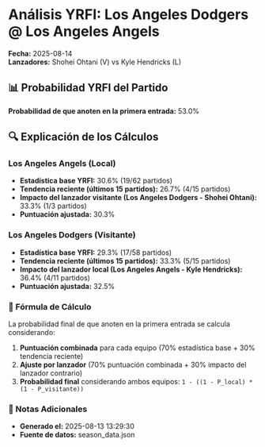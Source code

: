 # Análisis YRFI: Los Angeles Dodgers @ Los Angeles Angels

**Fecha:** 2025-08-14  
**Lanzadores:** Shohei Ohtani (V) vs Kyle Hendricks (L)

## 📊 Probabilidad YRFI del Partido

**Probabilidad de que anoten en la primera entrada:** 53.0%

## 🔍 Explicación de los Cálculos

### Los Angeles Angels (Local)
- **Estadística base YRFI:** 30.6% (19/62 partidos)
- **Tendencia reciente (últimos 15 partidos):** 26.7% (4/15 partidos)
- **Impacto del lanzador visitante (Los Angeles Dodgers - Shohei Ohtani):** 33.3% (1/3 partidos)
- **Puntuación ajustada:** 30.3%

### Los Angeles Dodgers (Visitante)
- **Estadística base YRFI:** 29.3% (17/58 partidos)
- **Tendencia reciente (últimos 15 partidos):** 33.3% (5/15 partidos)
- **Impacto del lanzador local (Los Angeles Angels - Kyle Hendricks):** 36.4% (4/11 partidos)
- **Puntuación ajustada:** 32.5%

### 📝 Fórmula de Cálculo

La probabilidad final de que anoten en la primera entrada se calcula considerando:
1. **Puntuación combinada** para cada equipo (70% estadística base + 30% tendencia reciente)
2. **Ajuste por lanzador** (70% puntuación combinada + 30% impacto del lanzador contrario)
3. **Probabilidad final** considerando ambos equipos: `1 - ((1 - P_local) * (1 - P_visitante))`

### 📌 Notas Adicionales

- **Generado el:** 2025-08-13 13:29:30
- **Fuente de datos:** season_data.json
